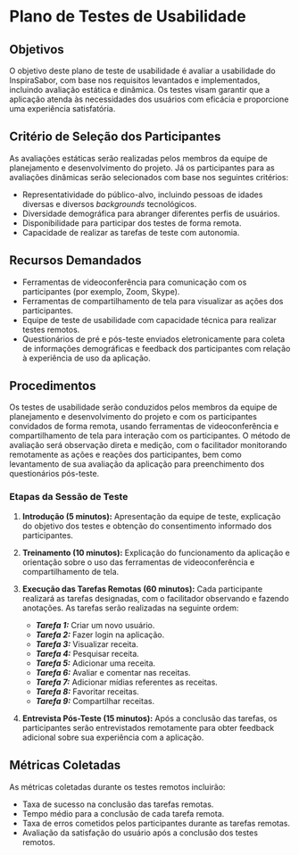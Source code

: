 # Plano de Testes de Usabilidade

## Objetivos
O objetivo deste plano de teste de usabilidade é avaliar a usabilidade do InspiraSabor, com base nos requisitos levantados e implementados, incluindo avaliação estática e dinâmica. Os testes visam garantir que a aplicação atenda às necessidades dos usuários com eficácia e proporcione uma experiência satisfatória.

## Critério de Seleção dos Participantes
As avaliações estáticas serão realizadas pelos membros da equipe de planejamento e desenvolvimento do projeto.
Já os participantes para as avaliações dinâmicas serão selecionados com base nos seguintes critérios:

- Representatividade do público-alvo, incluindo pessoas de idades diversas e diversos _backgrounds_ tecnológicos.
- Diversidade demográfica para abranger diferentes perfis de usuários.
- Disponibilidade para participar dos testes de forma remota.
- Capacidade de realizar as tarefas de teste com autonomia.

## Recursos Demandados

- Ferramentas de videoconferência para comunicação com os participantes (por exemplo, Zoom, Skype).
- Ferramentas de compartilhamento de tela para visualizar as ações dos participantes.
- Equipe de teste de usabilidade com capacidade técnica para realizar testes remotos.
- Questionários de pré e pós-teste enviados eletronicamente para coleta de informações demográficas e feedback dos participantes com relação à experiência de uso da aplicação.

## Procedimentos
Os testes de usabilidade serão conduzidos pelos membros da equipe de planejamento e desenvolvimento do projeto e com os participantes convidados de forma remota, usando ferramentas de videoconferência e compartilhamento de tela para interação com os participantes. O método de avaliação será observação direta e medição, com o facilitador monitorando remotamente as ações e reações dos participantes, bem como levantamento de sua avaliação da aplicação para preenchimento dos questionários pós-teste.

### Etapas da Sessão de Teste

1. **Introdução (5 minutos):** Apresentação da equipe de teste, explicação do objetivo dos testes e obtenção do consentimento informado dos participantes.
2. **Treinamento (10 minutos):** Explicação do funcionamento da aplicação e orientação sobre o uso das ferramentas de videoconferência e compartilhamento de tela.
3. **Execução das Tarefas Remotas (60 minutos):** Cada participante realizará as tarefas designadas, com o facilitador observando e fazendo anotações. As tarefas serão realizadas na seguinte ordem:

   - ***Tarefa 1:*** Criar um novo usuário.
   - ***Tarefa 2:*** Fazer login na aplicação.
   - ***Tarefa 3:*** Visualizar receita.
   - ***Tarefa 4:*** Pesquisar receita.
   - ***Tarefa 5:*** Adicionar uma receita.
   - ***Tarefa 6:*** Avaliar e comentar nas receitas.
   - ***Tarefa 7:*** Adicionar mídias referentes as receitas.
   - ***Tarefa 8:*** Favoritar receitas.
   - ***Tarefa 9:*** Compartilhar receitas.

4. **Entrevista Pós-Teste (15 minutos):** Após a conclusão das tarefas, os participantes serão entrevistados remotamente para obter feedback adicional sobre sua experiência com a aplicação.

## Métricas Coletadas
As métricas coletadas durante os testes remotos incluirão:

- Taxa de sucesso na conclusão das tarefas remotas.
- Tempo médio para a conclusão de cada tarefa remota.
- Taxa de erros cometidos pelos participantes durante as tarefas remotas.
- Avaliação da satisfação do usuário após a conclusão dos testes remotos.


